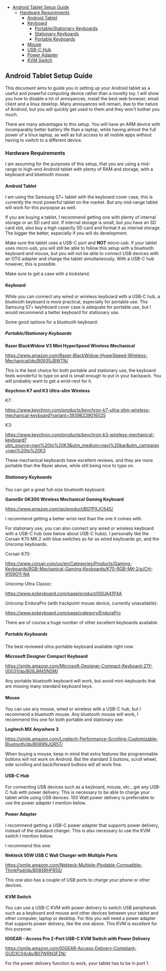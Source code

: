 <!-- START doctoc generated TOC please keep comment here to allow auto update -->
<!-- DON'T EDIT THIS SECTION, INSTEAD RE-RUN doctoc TO UPDATE -->

- [Android Tablet Setup Guide](#android-tablet-setup-guide)
  - [Hardware Requirements](#hardware-requirements)
    - [Android Tablet](#android-tablet)
    - [Keyboard](#keyboard)
      - [Portable/Stationary Keyboards](#portablestationary-keyboards)
      - [Stationary Keyboards](#stationary-keyboards)
      - [Portable Keyboards](#portable-keyboards)
    - [Mouse](#mouse)
    - [USB-C Hub](#usb-c-hub)
    - [Power Adapter](#power-adapter)
    - [KVM Switch](#kvm-switch)

<!-- END doctoc generated TOC please keep comment here to allow auto update -->

## Android Tablet Setup Guide

This document aims to guide you in setting up your Android tablet as a useful
and powerful computing device rather than a novelty toy. I will show you how to
disable a lot of annoyances, install the best web browser, email client and a
linux desktop.  Many annoyances will remain, due to the nature of Android, but
you will quickly get used to them and they won't bother you much.

There are many advantages to this setup. You will have an ARM device with incomparably better battery life than a laptop, while having almost the full power of a linux laptop, as well as full access to all mobile apps without having to switch to a different device.

### Hardware Requirements

I am assuming for the purposes of this setup, that you are using a mid-range to
high-end Android tablet with plenty of RAM and storage, with a keyboard and
bluetooth mouse.

#### Android Tablet

I am using the Samsung S7+ tablet with the keyboard cover case, this is
currently the most powerful tablet on the market. But any mid-range tablet will
work for this purpopse as well.

If you are buying a tablet, I recommend getting one with plenty of internal
storage or an SD card slot. If internal storage is small, but you have an SD
card slot, also buy a high capacity SD card and format it as internal storage.
The bigger the better, especially if you will do development.

Make sure the tablet uses a USB-C port and **NOT** micro-usb. If your tablet
uses micro-usb, you will still be able to follow this setup with a bluetooth
keyboard and mouse, but you will not be able to connect USB devices with an OTG
adapter and charge the tablet simultaneously. With a USB-C hub however, this is
possible.

Make sure to get a case with a kickstand.

#### Keyboard

While you can connect any wired or wireless keyboard with a USB-C hub, a
bluetooth keyboard is more practical, especially for portable use. The Samsung
S7+ keyhboard cover case is adequate for portable use, but I would recommend a
better keyboard for stationary use.

Some good options for a bluetooth keyboard:

##### Portable/Stationary Keyboards

**Razer BlackWidow V3 Mini HyperSpeed Wireless Mechanical**

https://www.amazon.com/Razer-BlackWidow-HyperSpeed-Wireless-Mechanical/dp/B0935JBWTN/

This is the best choice for both portable and stationary use, the keyboard feels
wonderful to type on and is small enough to put in your backpack. You will
probably want to get a wrist-rest for it.

**Keychron K7 and K3 Ultra-slim Wireless**

K7:

https://www.keychron.com/products/keychron-k7-ultra-slim-wireless-mechanical-keyboard?variant=39396239016025

K3:

https://www.keychron.com/products/keychron-k3-wireless-mechanical-keyboard?utm_source=navi%20to%20K3&utm_medium=navi%20bar&utm_campaign=navi%20to%20K3

These mechanical keyboards have excellent reviews, and they are more portable than the Razer above, while still being nice to type on.

##### Stationary Keyboards

You can get a great full-size bluetooth keyboard:

**GameSir GK300 Wireless Mechanical Gaming Keyboard**

https://www.amazon.com/gp/product/B07PXJC64S/

I recommend getting a better wrist-rest than the one it comes with.

For stationary use, you can also connect any wired or wireless keyboard with a USB-C hub (see below about USB-C hubs). I personally like the Corsair K70 MK.2 with blue switches as far as wired keyboards go, and the Unicomp keyboards.

Corsair K70:

https://www.corsair.com/us/en/Categories/Products/Gaming-Keyboards/RGB-Mechanical-Gaming-Keyboards/K70-RGB-MK-2/p/CH-9109011-NA

Unicomp Ultra Classic:

https://www.pckeyboard.com/page/product/00UA41P4A

Unicomp EnduraPro (with trackpoint mouse device, currently unavailable):

https://www.pckeyboard.com/page/category/EnduraPro

There are of course a huge number of other excellent keyboards available.

##### Portable Keyboards

The best reviewed ultra-portable keyboard available right now:

**Microsoft Designer Compact Keyboard**

https://smile.amazon.com/Microsoft-Designer-Compact-Keyboard-21Y-00031/dp/B08JM45NSM/

Any portable bluetooth keyboard will work, but avoid mini-keyboards that are
missing many standard keyboard keys.

#### Mouse

You can use any mouse, wired or wireless with a USB-C hub, but I recommend a bluetooth mouse. Any bluetooth mouse will work, I recommend this one for both portable and stationary use:

**Logitech MX Anywhere 3**

https://smile.amazon.com/Logitech-Performance-Scrolling-Customizable-Bluetooth/dp/B089NJQR5T/

When buying a mouse, keep in mind that extra features like programmable buttons will not work on Android. But the standard 3 buttons, scroll wheel, side scrolling and back/forward buttons will all work fine.

#### USB-C Hub

For connecting USB devices such as a keyboard, mouse, etc., get any USB-C hub with power delivery. This is necessary to be able to charge your tablet while using USB devices. 100 Watt power delivery is preferrable to use the power adapter I mention below.

#### Power Adapter

I recommend getting a USB-C power adapter that supports power delivery, instead of the standard charger. This is also necessary to use the KVM switch I mention below.

I recommend this one:

**Nekteck 95W USB C Wall Charger with Multiple Ports**

https://smile.amazon.com/Nekteck-Multiple-Plodable-Compatible-ThinkPad/dp/B085RHFR5S/

This one also has a couple of USB ports to charge your phone or other devices.

#### KVM Switch

You can use a USB-C KVM with power delivery to switch USB peripherals such as a keyboard and mouse and other devices between your tablet and other computer, laptop or desktop. For this you will need a power adapter that supports power delivery, like the one above. This KVM is excellent for this purpose:

**IOGEAR - Access Pro 2-Port USB-C KVM Switch with Power Delivery**

https://smile.amazon.com/IOGEAR-Access-Delivery-Compliant-GUD3C04/dp/B07WRN3FZN/

For the power delivery function to work, your tablet has to be in port 1.
